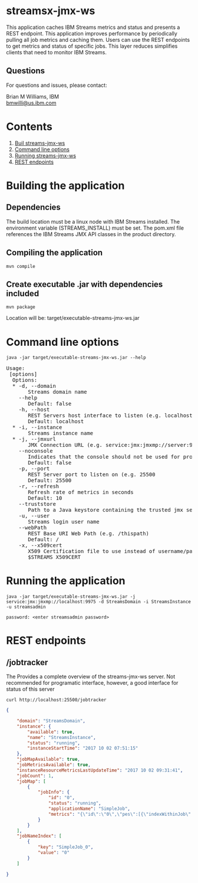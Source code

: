 # streamsx-jmx-ws
This application caches IBM Streams metrics and status and presents a REST endpoint.  This application improves performance by periodically pulling all job metrics and caching them.  Users can use the REST endpoints to get metrics and status of specific jobs.  This layer reduces simplifies clients that need to monitor IBM Streams.

## Questions
For questions and issues, please contact:

Brian M Williams, IBM<br>
bmwilli@us.ibm.com

# Contents
1. [Buil streams-jmx-ws](#building-the-application)
2. [Command line options](#command-line-options)
3. [Running streams-jmx-ws](#running-the-application)
4. [REST endpoints](#rest-endpoints)

# Building the application

## Dependencies
The build location must be a linux node with IBM Streams installed.  The environment variable (STREAMS_INSTALL) must be set.  The pom.xml file references the IBM Streams JMX API classes in the product directory.
## Compiling the application
`mvn compile`

## Create executable .jar with dependencies included
`mvn package`

Location will be: target/executable-streams-jmx-ws.jar

# Command line options
`java -jar target/executable-streams-jmx-ws.jar --help`

<pre>
Usage: <main class> [options]
  Options:
  * -d, --domain
       Streams domain name
    --help
       Default: false
    -h, --host
       REST Servers host interface to listen (e.g. localhost)
       Default: localhost
  * -i, --instance
       Streams instance name
  * -j, --jmxurl
       JMX Connection URL (e.g. service:jmx:jmxmp://server:9975)
    --noconsole
       Indicates that the console should not be used for prompts
       Default: false
    -p, --port
       REST Server port to listen on (e.g. 25500
       Default: 25500
    -r, --refresh
       Refresh rate of metrics in seconds
       Default: 10
    --truststore
       Path to a Java keystore containing the trusted jmx server's certificate
    -u, --user
       Streams login user name
    --webPath
       REST Base URI Web Path (e.g. /thispath)
       Default: /
    -x, --x509cert
       X509 Certification file to use instead of username/password, defaults to
       $STREAMS_X509CERT
</pre>

# Running the application
`java -jar target/executable-streams-jmx-ws.jar -j service:jmx:jmxmp://localhost:9975 -d StreamsDomain -i StreamsInstance -u streamsadmin`

`password: <enter streamsadmin password>`

# REST endpoints
## /jobtracker
The Provides a complete overview of the streams-jmx-ws server.  Not recommended for programatic interface, however, a good interface for status of this server

`curl http://localhost:25500/jobtracker`

```json
{

    "domain": "StreamsDomain",
    "instance": {
        "available": true,
        "name": "StreamsInstance",
        "status": "running",
        "instanceStartTime": "2017 10 02 07:51:15"
    },
    "jobMapAvailable": true,
    "jobMetricsAvailable": true,
    "instanceResourceMetricsLastUpdateTime": "2017 10 02 09:31:41",
    "jobCount": 1,
    "jobMap": [
        {
            "jobInfo": {
                "id": "0",
                "status": "running",
                "applicationName": "SimpleJob",
                "metrics": "{\"id\":\"0\",\"pes\":[{\"indexWithinJob\":0,\"operators\":[{\"outputPorts\":[{\"indexWithinOperator\":0,\"name\":\"SinkStream\",\"metrics\":[{\"name\":\"nFinalPunctsSubmitted\",\"value\":0},{\"name\":\"nTuplesSubmitted\",\"value\":289387},{\"name\":\"nWindowPunctsSubmitted\",\"value\":0}]}],\"name\":\"SinkStream\",\"inputPorts\":[{\"indexWithinOperator\":0,\"name\":\"FunctorStream\",\"metrics\":[{\"name\":\"queueSize\",\"value\":0},{\"name\":\"nFinalPunctsQueued\",\"value\":0},{\"name\":\"nFinalPunctsProcessed\",\"value\":0},{\"name\":\"nTuplesProcessed\",\"value\":289387},{\"name\":\"nWindowPunctsQueued\",\"value\":0},{\"name\":\"nTuplesQueued\",\"value\":0},{\"name\":\"nWindowPunctsProcessed\",\"value\":0},{\"name\":\"nTuplesDropped\",\"value\":0}]}],\"metrics\":[]},{\"outputPorts\":[],\"name\":\"Sink\",\"inputPorts\":[{\"indexWithinOperator\":0,\"name\":\"In\",\"metrics\":[{\"name\":\"nWindowPunctsQueued\",\"value\":0},{\"name\":\"nTuplesProcessed\",\"value\":289387},{\"name\":\"nWindowPunctsProcessed\",\"value\":0},{\"name\":\"nFinalPunctsProcessed\",\"value\":0},{\"name\":\"nTuplesQueued\",\"value\":0},{\"name\":\"nFinalPunctsQueued\",\"value\":0},{\"name\":\"queueSize\",\"value\":0},{\"name\":\"nTuplesDropped\",\"value\":0}]}],\"metrics\":[]},{\"outputPorts\":[{\"indexWithinOperator\":0,\"name\":\"FunctorStream\",\"metrics\":[{\"name\":\"nFinalPunctsSubmitted\",\"value\":0},{\"name\":\"nWindowPunctsSubmitted\",\"value\":0},{\"name\":\"nTuplesSubmitted\",\"value\":289387}]}],\"name\":\"FunctorStream\",\"inputPorts\":[{\"indexWithinOperator\":0,\"name\":\"FilterStream\",\"metrics\":[{\"name\":\"queueSize\",\"value\":0},{\"name\":\"nTuplesDropped\",\"value\":0},{\"name\":\"nTuplesQueued\",\"value\":0},{\"name\":\"nTuplesProcessed\",\"value\":289387},{\"name\":\"nFinalPunctsProcessed\",\"value\":0},{\"name\":\"nWindowPunctsProcessed\",\"value\":0},{\"name\":\"nWindowPunctsQueued\",\"value\":0},{\"name\":\"nFinalPunctsQueued\",\"value\":0}]}],\"metrics\":[]},{\"outputPorts\":[{\"indexWithinOperator\":0,\"name\":\"BeaconStream\",\"metrics\":[{\"name\":\"nWindowPunctsSubmitted\",\"value\":0},{\"name\":\"nTuplesSubmitted\",\"value\":578773},{\"name\":\"nFinalPunctsSubmitted\",\"value\":0}]}],\"name\":\"BeaconStream\",\"inputPorts\":[],\"metrics\":[]},{\"outputPorts\":[{\"indexWithinOperator\":0,\"name\":\"FilterStream\",\"metrics\":[{\"name\":\"nTuplesSubmitted\",\"value\":289387},{\"name\":\"nFinalPunctsSubmitted\",\"value\":0},{\"name\":\"nWindowPunctsSubmitted\",\"value\":0}]}],\"name\":\"FilterStream\",\"inputPorts\":[{\"indexWithinOperator\":0,\"name\":\"BeaconStream\",\"metrics\":[{\"name\":\"nTuplesDropped\",\"value\":0},{\"name\":\"nFinalPunctsProcessed\",\"value\":0},{\"name\":\"nWindowPunctsQueued\",\"value\":0},{\"name\":\"nTuplesQueued\",\"value\":0},{\"name\":\"nFinalPunctsQueued\",\"value\":0},{\"name\":\"nTuplesProcessed\",\"value\":578773},{\"name\":\"queueSize\",\"value\":0},{\"name\":\"nWindowPunctsProcessed\",\"value\":0}]}],\"metrics\":[]}],\"outputPorts\":[],\"inputPorts\":[],\"id\":\"0\",\"metrics\":[{\"name\":\"nCpuMilliseconds\",\"value\":26050},{\"name\":\"nResidentMemoryConsumption\",\"value\":33892},{\"name\":\"nMemoryConsumption\",\"value\":810016}],\"lastTimeRetrieved\":1506951100000}]}"
            }
        }
    ],
    "jobNameIndex": [
        {
            "key": "SimpleJob_0",
            "value": "0"
        }
    ]

}
```
